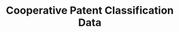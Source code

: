 ---
layout: default
bigquery: https://console.cloud.google.com/bigquery?p=patents-public-data&d=cpc&page=dataset
citation: '“Cooperative Patent Classification” by the EPO and USPTO, for public use. '
contributors: EPO, USPTO
cost: None
description: Cooperative Patent Classification Data contains the scheme and definitions
  of the Cooperative Patent Classification system for classifying patent documents.
  The CPC is the result of a partnership between the EPO and the USPTO in their joint
  effort to develop a common, internationally compatible classification system for
  technical documents, in particular patent publications, which will be used by both
  offices in the patent granting process
documentation: https://www.cooperativepatentclassification.org/cpcSchemeAndDefinitions
last_edit: 04/13/2022, 05:54:24
location: https://www.cooperativepatentclassification.org/index
maintained_by: USPTO, EPO
schema_fields:
- residualReferences
- definition
- additional_only
- ipc_concordant
- residual_references
- symbol
- not_allocatable
- informative_references
- childGroups
- breakdown_code
- date_revised
- glossary
- titlePart
- parents
- limitingReferences
- status
- title_full
- child_groups
- children
- dateRevised
- informativeReferences
- synonyms
- titleFull
- level
- applicationReferences
- title_part
- limiting_references
- ipcConcordant
- notAllocatable
- sizeCache
- application_references
- breakdownCode
shortname: cooperative_patent_classification
tags:
- patents
- science
title: Cooperative Patent Classification Data
uuid: 984374a7-16e9-4b35-9445-458daceb01bf
---